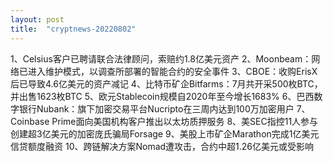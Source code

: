 ```yaml
---
layout: post
title:  "cryptnews-20220802"
---
```

1、Celsius客户已聘请联合法律顾问，索赔约1.8亿美元资产
2、Moonbeam：网络已进入维护模式，以调查所部署的智能合约的安全事件
3、CBOE：收购ErisX后已导致4.6亿美元的资产减记
4、比特币矿企Bitfarms：7月共开采500枚BTC，并出售1623枚BTC
5、欧元Stablecoin规模自2020年至今增长1683%
6、巴西数字银行Nubank：旗下加密交易平台Nucripto在三周内达到100万加密用户
7、Coinbase Prime面向美国机构客户推出以太坊质押服务
8、美SEC指控11人参与创建超3亿美元的加密庞氏骗局Forsage
9、美股上市矿企Marathon完成1亿美元信贷额度融资
10、跨链解决方案Nomad遭攻击，合约中超1.26亿美元或受影响
